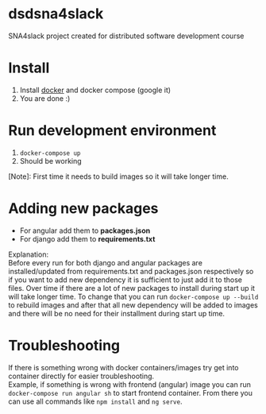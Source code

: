 # dsdsna4slack
SNA4slack project created for distributed software development course

# Install
1. Install [docker](https://docs.docker.com/engine/installation/) and docker compose (google it)
1. You are done :)

# Run development environment
1. `docker-compose up`
1. Should be working

[Note]: First time it needs to build images so it will take longer time.

# Adding new packages
- For angular add them to **packages.json**
- For django add them to **requirements.txt**  

Explanation:  
Before every run for both django and angular packages are installed/updated from requirements.txt and packages.json respectively so if you want to add new dependency it is sufficient to just add it to those files. Over time if there are a lot of new packages to install during start up it will take longer time. To change that you can run `docker-compose up --build` to rebuild images and after that all new dependency will be added to images and there will be no need for their installment during start up time.   

# Troubleshooting
If there is something wrong with docker containers/images try get into container directly for easier troubleshooting.  
Example, if something is wrong with frontend (angular) image you can run `docker-compose run angular sh` to start frontend container. From there you can use all commands like `npm install` and `ng serve`.
